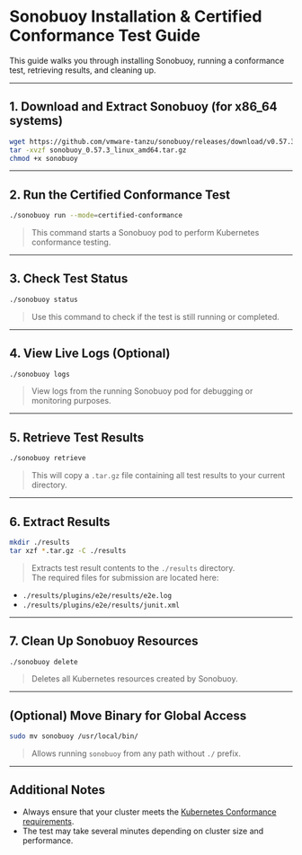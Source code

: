 # Sonobuoy Installation & Certified Conformance Test Guide

This guide walks you through installing Sonobuoy, running a conformance test, retrieving results, and cleaning up.

---

## 1. Download and Extract Sonobuoy (for x86_64 systems)

```bash
wget https://github.com/vmware-tanzu/sonobuoy/releases/download/v0.57.3/sonobuoy_0.57.3_linux_amd64.tar.gz
tar -xvzf sonobuoy_0.57.3_linux_amd64.tar.gz
chmod +x sonobuoy
```
---

##  2. Run the Certified Conformance Test

```bash
./sonobuoy run --mode=certified-conformance
```

> This command starts a Sonobuoy pod to perform Kubernetes conformance testing.

---

## 3. Check Test Status

```bash
./sonobuoy status
```

> Use this command to check if the test is still running or completed.

---

## 4. View Live Logs (Optional)

```bash
./sonobuoy logs
```

> View logs from the running Sonobuoy pod for debugging or monitoring purposes.

---

## 5. Retrieve Test Results

```bash
./sonobuoy retrieve
```

> This will copy a `.tar.gz` file containing all test results to your current directory.

---

## 6. Extract Results

```bash
mkdir ./results
tar xzf *.tar.gz -C ./results
```

> Extracts test result contents to the `./results` directory.  
> The required files for submission are located here:

- `./results/plugins/e2e/results/e2e.log`
- `./results/plugins/e2e/results/junit.xml`

---

## 7. Clean Up Sonobuoy Resources

```bash
./sonobuoy delete
```

> Deletes all Kubernetes resources created by Sonobuoy.

---

## (Optional) Move Binary for Global Access

```bash
sudo mv sonobuoy /usr/local/bin/
```

> Allows running `sonobuoy` from any path without `./` prefix.

---

## Additional Notes

- Always ensure that your cluster meets the [Kubernetes Conformance requirements](https://github.com/cncf/k8s-conformance).
- The test may take several minutes depending on cluster size and performance.

